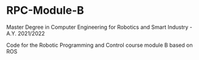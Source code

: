 # RPC-Module-B

Master Degree in Computer Engineering for Robotics and Smart Industry - A.Y. 2021/2022

Code for the Robotic Programming and Control course module B based on ROS
